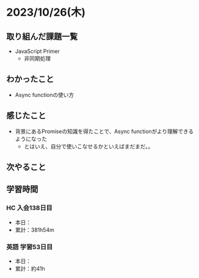 # 2023/10/26(木)

## 取り組んだ課題一覧

- JavaScript Primer
  - 非同期処理

## わかったこと

- Async functionの使い方

## 感じたこと

- 背景にあるPromiseの知識を得たことで、Async functionがより理解できるようになった
  - とはいえ、自分で使いこなせるかといえばまだまだ。。

## 次やること

## 学習時間

### HC 入会138日目

- 本日：
- 累計：381h54m

### 英語 学習53日目

- 本日：
- 累計：約41h
